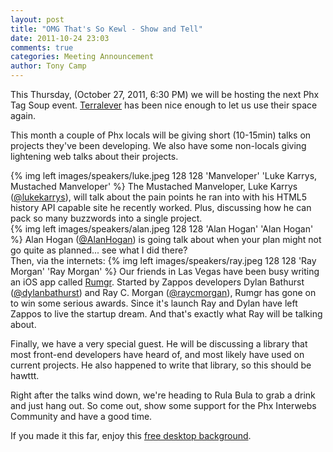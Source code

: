 ```yaml
---
layout: post
title: "OMG That's So Kewl - Show and Tell"
date: 2011-10-24 23:03
comments: true
categories: Meeting Announcement
author: Tony Camp
---
```


This Thursday, (October 27, 2011, 6:30 PM) we will be hosting the next Phx Tag Soup event. <a href="http://maps.google.com/maps?q=425+S.+Mill+Ave+%23201,+Tempe,+AZ&hnear=425+S+Mill+Ave,+Tempe,+Arizona+85281&t=h&z=16&vpsrc=0">Terralever</a> has been nice enough to let us use their space again.

This month a couple of Phx locals will be giving short (10-15min) talks on projects they've been developing. We also have some non-locals giving lightening web talks about their projects.

<div class="clearfix">
{% img left images/speakers/luke.jpeg 128 128 'Manveloper' 'Luke Karrys, Mustached Manveloper' %}
The Mustached Manveloper, Luke Karrys (<a href="http://twitter.com/#!/lukekarrys">@lukekarrys</a>), will talk about the pain points he ran into with his HTML5 history API capable site he recently worked. Plus, discussing how he can pack so many buzzwords into a single project.</div>

<div class="clearfix">
{% img left images/speakers/alan.jpeg 128 128 'Alan Hogan' 'Alan Hogan' %}
Alan Hogan (<a href="http://twitter.com/#!/AlanHogan">@AlanHogan</a>) is going talk about when your plan might not go quite as planned... see what I did there?
</div>

<div class="clearfix">
Then, via the internets:
{% img left images/speakers/ray.jpeg 128 128 'Ray Morgan' 'Ray Morgan' %}
Our friends in Las Vegas have been busy writing an iOS app called <a href="http://www.rumgr.com">Rumgr</a>. Started by Zappos developers Dylan Bathurst (<a href="http://twitter.com/#!/dylanbathurst">@dylanbathurst</a>) and Ray C. Morgan (<a href="http://twitter.com/#!/raycmorgan">@raycmorgan</a>), Rumgr has gone on to win some serious awards. Since it's launch Ray and Dylan have left Zappos to live the startup dream. And that's exactly what Ray will be talking about.
</div>

Finally, we have a very special guest. He will be discussing a library that most front-end developers have heard of, and most likely have used on current projects. He also happened to write that library, so this should be hawttt.

Right after the talks wind down, we're heading to Rula Bula to grab a drink and just hang out. So come out, show some support for the Phx Interwebs Community and have a good time.

If you made it this far, enjoy this <a href="http://www.unicorn-pictures.com/images/unicorn3.jpg">free desktop background</a>.